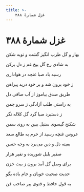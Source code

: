 ```yaml
---
title: >-
    غزل شمارهٔ ۳۸۸
---
```

# غزل شمارهٔ ۳۸۸

<div class="b" id="bn1"><div class="m1"><p>بهار و گل طرب انگیز گشت و توبه شکن</p></div>
<div class="m2"><p>به شادی رخ گل بیخ غم ز دل برکن</p></div></div>
<div class="b" id="bn2"><div class="m1"><p>رسید باد صبا غنچه در هواداری</p></div>
<div class="m2"><p>ز خود برون شد و بر خود درید پیراهن</p></div></div>
<div class="b" id="bn3"><div class="m1"><p>طریق صدق بیاموز از آب صافی دل</p></div>
<div class="m2"><p>به راستی طلب آزادگی ز سرو چمن</p></div></div>
<div class="b" id="bn4"><div class="m1"><p>ز دستبرد صبا گرد گل کلاله نگر</p></div>
<div class="m2"><p>شکنج گیسوی سنبل ببین به روی سمن</p></div></div>
<div class="b" id="bn5"><div class="m1"><p>عروس غنچه رسید از حرم به طالع سعد</p></div>
<div class="m2"><p>بعینه دل و دین می‌برد به وجه حسن</p></div></div>
<div class="b" id="bn6"><div class="m1"><p>صفیر بلبل شوریده و نفیر هزار</p></div>
<div class="m2"><p>برای وصل گل آمد برون ز بیت حزن</p></div></div>
<div class="b" id="bn7"><div class="m1"><p>حدیث صحبت خوبان و جام باده بگو</p></div>
<div class="m2"><p>به قول حافظ و فتوی پیر صاحب فن</p></div></div>